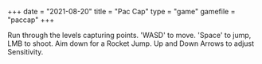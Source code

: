 +++
date = "2021-08-20"
title = "Pac Cap"
type = "game"
gamefile = "paccap"
+++

Run through the levels capturing points. 'WASD' to move. 'Space' to jump, LMB to shoot. Aim down for a Rocket Jump. Up and Down Arrows to adjust Sensitivity.